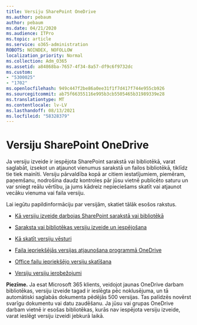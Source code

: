 ```yaml
---
title: Versiju SharePoint OneDrive
ms.author: pebaum
author: pebaum
ms.date: 04/21/2020
ms.audience: ITPro
ms.topic: article
ms.service: o365-administration
ROBOTS: NOINDEX, NOFOLLOW
localization_priority: Normal
ms.collection: Adm_O365
ms.assetid: a84868ba-7657-4f34-8a57-df9c6f9732dc
ms.custom:
- "5300025"
- "1702"
ms.openlocfilehash: 949c447f2be86a0ee31f1f7d417f744e955cb926
ms.sourcegitcommit: ab75f66355116e995b3cb5505465b31989339e28
ms.translationtype: MT
ms.contentlocale: lv-LV
ms.lasthandoff: 08/13/2021
ms.locfileid: "58328379"
---
```

# <a name="versioning-in-sharepoint-and-onedrive"></a>Versiju SharePoint OneDrive 


Ja versiju izveide ir iespējota SharePoint sarakstā vai bibliotēkā, varat saglabāt, izsekot un atjaunot vienumus sarakstā un failos bibliotēkā, tiklīdz tie tiek mainīti. Versiju pārvaldība kopā ar citiem iestatījumiem, piemēram, paņemšanu, nodrošina daudz kontroles pār jūsu vietnē publicēto saturu un var sniegt reālu vērtību, ja jums kādreiz nepieciešams skatīt vai atjaunot vecāku vienuma vai faila versiju.

Lai iegūtu papildinformāciju par versijām, skatiet tālāk esošos rakstus.

- [Kā versiju izveide darbojas SharePoint sarakstā vai bibliotēkā](https://support.office.com/article/how-does-versioning-work-in-a-sharepoint-list-or-library-0f6cd105-974f-44a4-aadb-43ac5bdfd247)

- [Saraksta vai bibliotēkas versiju izveide un iespējošana](https://support.office.com/article/enable-and-configure-versioning-for-a-list-or-library-1555d642-23ee-446a-990a-bcab618c7a37?ocmsassetID=HA102772148&amp;CTT=3&amp;CorrelationId=52441bb1-a619-4375-89d5-19d28769890f)

- [Kā skatīt versiju vēsturi](https://support.office.com/article/View-the-version-history-of-an-item-or-file-in-a-list-or-library-53262060-5092-424D-A50B-C798B0EC32B1)

- [Faila iepriekšējās versijas atjaunošana programmā OneDrive](https://support.office.com/article/restore-a-previous-version-of-a-file-in-onedrive-159cad6d-d76e-4981-88ef-de6e96c93893)

- [Office failu iepriekšējo versiju skatīšana](https://support.office.com/article/view-previous-versions-of-office-files-5c1e076f-a9c9-41b8-8ace-f77b9642e2c2)

- [Versiju versiju ierobežojumi](https://docs.microsoft.com/office365/servicedescriptions/sharepoint-online-service-description/sharepoint-online-limits)

**Piezīme.** Ja esat Microsoft 365 klients, veidojot jaunas OneDrive darbam bibliotēkas, versiju izveide tagad ir ieslēgta pēc noklusējuma, un tā automātiski saglabās dokumenta pēdējās 500 versijas. Tas palīdzēs novērst svarīgu dokumentu vai datu zaudēšanu. Ja jūsu vai grupas OneDrive darbam vietnē ir esošas bibliotēkas, kurās nav iespējota versiju izveide, varat ieslēgt versiju izveidi jebkurā laikā.


